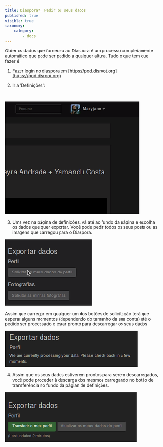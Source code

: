 ```yaml
---
title: Diaspora*: Pedir os seus dados
published: true
visible: true
taxonomy:
    category:
        - docs
---
```


Obter os dados que forneceu ao Diaspora é um processo completamente automático que pode ser pedido a qualquer altura. Tudo o que tem que fazer é:

1. Fazer login no diaspora em [https://pod.disroot.org](https://pod.disroot.org)

2. Ir a 'Definições':
<br>

![](pt/settings.gif)

3. Uma vez na página de definições, vá até ao fundo da página e escolha os dados que quer exportar. Você pode pedir todos os seus posts ou as imagens que carregou para o Diaspora.

![](pt/request.gif)

Assim que carregar em qualquer um dos botões de solicitação terá que esperar alguns momentos (dependendo do tamanho da sua conta) até o pedido ser processado e estar pronto para descarregar os seus dados

![](pt/wait-request.png)

4. Assim que os seus dados estiverem prontos para serem descarregados, você pode proceder à descarga dos mesmos carregando no botão de transferência no fundo da págian de definições.

![](pt/data-download.png)
